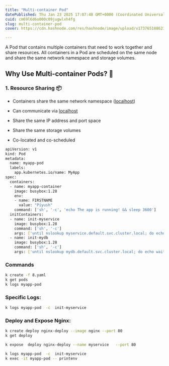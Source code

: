 ```yaml
---
title: "Multi-container Pod"
datePublished: Thu Jan 23 2025 17:07:48 GMT+0000 (Coordinated Universal Time)
cuid: cm69l6d6o000c09jugwlxh4fg
slug: multi-container-pod
cover: https://cdn.hashnode.com/res/hashnode/image/upload/v1737651886231/05f34df4-97a5-41ec-a15a-cf98d3c321d9.png

---
```


A Pod that contains multiple containers that need to work together and share resources. All containers in a Pod are scheduled on the same node and share the same network namespace and storage volumes.

## Why Use Multi-container Pods? 🎯

### 1\. Resource Sharing 📦

* Containers share the same network namespace ([localhost](http://localhost))
    
* Can communicate via [localhost](http://localhost)
    
* Share the same IP address and port space
    
* Share the same storage volumes
    
* Co-located and co-scheduled
    

```bash
apiVersion: v1
kind: Pod
metadata:
  name: myapp-pod
  labels:
    app.kubernetes.io/name: MyApp
spec:
  containers:
  - name: myapp-container
    image: busybox:1.28
    env:
    - name: FIRSTNAME
      value: "Piyush"
    command: ['sh', '-c', 'echo The app is running! && sleep 3600']
  initContainers:
  - name: init-myservice
    image: busybox:1.28
    command: ['sh', '-c']
    args: ['until nslookup myservice.default.svc.cluster.local; do echo waiting for myservice; sleep 2; done']
  - name: init-mydb
    image: busybox:1.28
    command: ['sh', '-c']
    args: ['until nslookup mydb.default.svc.cluster.local; do echo waiting for mydb; sleep 2; done']
```

### Commands

```bash
k create -f 8.yaml
k get pods
k logs myapp-pod
```

### Specific Logs:

```bash
k logs myapp-pod  -c  init-myservice
```

### Deploy and Expose Nginx:

```bash
k create deploy nginx-deploy --image nginx --port 80
k get deploy 
```

```bash
k expose  deploy nginx-deploy --name myservice   --port 80

k logs myapp-pod  -c  init-myservice
k exec -it myapp-pod -- printenv
```